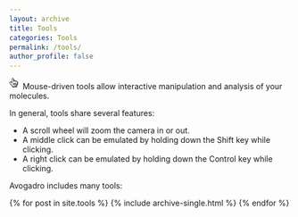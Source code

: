 ```yaml
---
layout: archive
title: Tools
categories: Tools
permalink: /tools/
author_profile: false
---
```


![](/images/Manipulate.png) Mouse-driven tools allow interactive manipulation and analysis of your molecules.

In general, tools share several features:

*   A scroll wheel will zoom the camera in or out.
*   A middle click can be emulated by holding down the Shift key while clicking.
*   A right click can be emulated by holding down the Control key while clicking.

Avogadro includes many tools:

{% for post in site.tools %}
  {% include archive-single.html %}
{% endfor %}

